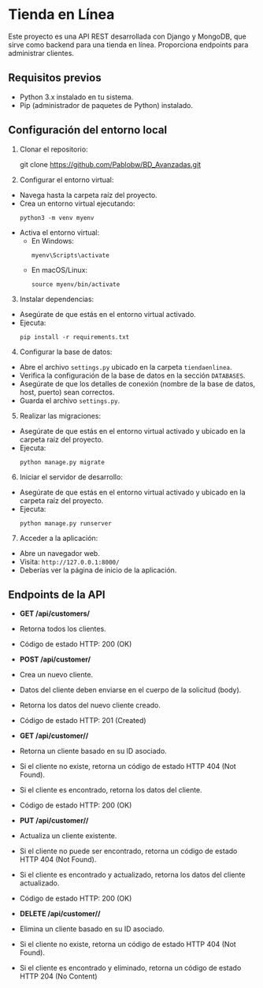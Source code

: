 # Tienda en Línea

Este proyecto es una API REST desarrollada con Django y MongoDB, que sirve como backend para una tienda en línea. Proporciona endpoints para administrar clientes.

## Requisitos previos

- Python 3.x instalado en tu sistema.
- Pip (administrador de paquetes de Python) instalado.

## Configuración del entorno local

1. Clonar el repositorio:
   
   git clone https://github.com/Pablobw/BD_Avanzadas.git


2. Configurar el entorno virtual:
- Navega hasta la carpeta raíz del proyecto.
- Crea un entorno virtual ejecutando:
  ```
  python3 -m venv myenv
  ```
- Activa el entorno virtual:
  - En Windows:
    ```
    myenv\Scripts\activate
    ```
  - En macOS/Linux:
    ```
    source myenv/bin/activate
    ```

3. Instalar dependencias:
- Asegúrate de que estás en el entorno virtual activado.
- Ejecuta:
  ```
  pip install -r requirements.txt
  ```

4. Configurar la base de datos:
- Abre el archivo `settings.py` ubicado en la carpeta `tiendaenlinea`.
- Verifica la configuración de la base de datos en la sección `DATABASES`.
- Asegúrate de que los detalles de conexión (nombre de la base de datos, host, puerto) sean correctos.
- Guarda el archivo `settings.py`.

5. Realizar las migraciones:
- Asegúrate de que estás en el entorno virtual activado y ubicado en la carpeta raíz del proyecto.
- Ejecuta:
  ```
  python manage.py migrate
  ```

6. Iniciar el servidor de desarrollo:
- Asegúrate de que estás en el entorno virtual activado y ubicado en la carpeta raíz del proyecto.
- Ejecuta:
  ```
  python manage.py runserver
  ```

7. Acceder a la aplicación:
- Abre un navegador web.
- Visita: `http://127.0.0.1:8000/`
- Deberías ver la página de inicio de la aplicación.

## Endpoints de la API

- **GET /api/customers/**
- Retorna todos los clientes.
- Código de estado HTTP: 200 (OK)

- **POST /api/customer/**
- Crea un nuevo cliente.
- Datos del cliente deben enviarse en el cuerpo de la solicitud (body).
- Retorna los datos del nuevo cliente creado.
- Código de estado HTTP: 201 (Created)

- **GET /api/customer/<id>/**
- Retorna un cliente basado en su ID asociado.
- Si el cliente no existe, retorna un código de estado HTTP 404 (Not Found).
- Si el cliente es encontrado, retorna los datos del cliente.
- Código de estado HTTP: 200 (OK)

- **PUT /api/customer/<id>/**
- Actualiza un cliente existente.
- Si el cliente no puede ser encontrado, retorna un código de estado HTTP 404 (Not Found).
- Si el cliente es encontrado y actualizado, retorna los datos del cliente actualizado.
- Código de estado HTTP: 200 (OK)

- **DELETE /api/customer/<id>/**
- Elimina un cliente basado en su ID asociado.
- Si el cliente no existe, retorna un código de estado HTTP 404 (Not Found).
- Si el cliente es encontrado y eliminado, retorna un código de estado HTTP 204 (No Content)



